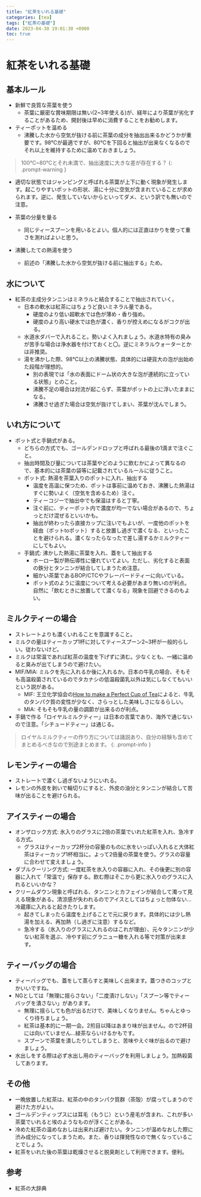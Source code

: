 ```yaml
---
title: "紅茶をいれる基礎"
categories: [tea]
tags: ["紅茶の基礎"]
date: 2023-04-30 19:01:30 +0900
toc: true
---
```


# 紅茶をいれる基礎

## 基本ルール
- 新鮮で良質な茶葉を使う
  - 茶葉に厳密な賞味期限は無い(2~3年使える)が、経年により茶葉が劣化することがあるため、開封後は早めに消費することをお勧めします。
- ティーポットを温める
  - 沸騰した水から空気が抜ける前に茶葉の成分を抽出出来るかどうかが重要です。98℃が最適ですが、80℃を下回ると抽出が出来なくなるのでそれ以上を維持するために温めておきましょう。

> 100℃~80℃とそれ未満で、抽出速度に大きな差が存在する？
{: .prompt-warning }

  - 適切な状態ではジャンピングと呼ばれる茶葉が上下に動く現象が発生します。起こりやすいポットの形状、湯に十分に空気が含まれていることが求められます。逆に、発生していないからといってダメ、という訳でも無いので注意。


- 茶葉の分量を量る
  - 同じティースプーンを用いるとよい。個人的には正直はかりを使って重さを測ればよいと思う。
- 沸騰したての熱湯を使う
  - 前述の「沸騰した水から空気が抜ける前に抽出する」ため。

## 水について
- 紅茶の主成分タンニンはミネラルと結合することで抽出されていく。
  - 日本の軟水は紅茶にはちょうど良いミネラル量である。
    - 硬度のより低い超軟水では色が薄め・香り強め。
    - 硬度のより高い硬水では色が濃く、香りが控えめになるがコクが出る。
  - 水道水ダバーで入れること。勢いよく入れましょう。水道水特有の臭みが苦手な場合は浄水器を付けておくと〇。逆にミネラルウォーターとかは非推奨。
  - 湯を沸かした際、98℃以上の沸騰状態、具体的には硬貨大の泡が出始めた段階が理想的。
    - 別の表現では「水の表面にドーム状の大きな泡が連続的に立っている状態」とのこと。
    - 沸騰不足の場合は対流が起こらず、茶葉がポットの上に浮いたままになる。
    - 沸騰させ過ぎた場合は空気が抜けてしまい、茶葉が沈んでしまう。

## いれ方について
- ポット式と手鍋式がある。
  - どちらの方式でも、ゴールデンドロップと呼ばれる最後の1滴まで注ぐこと。
  - 抽出時間及び量については茶葉やどのように飲むかによって異なるので、基本的には茶葉の袋等に記載されているルールに従うこと。
  - ポット式: 熱湯を茶葉入りのポットに入れ、抽出する
    - 温度を高温に保つため、ポットは事前に温めておき、沸騰した熱湯はすぐに勢いよく（空気を含めるため）注ぐ。
    - ティーコジーで抽出中でも保温はすると丁寧。
    - 注ぐ前に、ティーポット内で濃度が均一でない場合があるので、ちょっとだけ混ぜるといいかも。
    - 抽出が終わったら直接カップに注いでもよいが、一度他のポットを経由（ポットtoポット）すると放置し過ぎで濃くなる、といったことを避けられる。濃くなったらなったで差し湯するかミルクティーにしてもよい。
  - 手鍋式: 沸かした熱湯に茶葉を入れ、蓋をして抽出する
    - ホーロー製が熱伝導性に優れていてよい。ただし、劣化すると表面の鉄分とタンニンが結合してしまうため注意。
    - 細かい茶葉であるBOP/CTCやフレーバードティーに向いている。
    - ポット式のように温度について考える必要があまり無いのが利点。自然に「飲むときに放置してて濃くなる」現象を回避できるのもよい。

## ミルクティーの場合
- ストレートよりも濃くいれることを意識すること。
- ミルクの量はティーカップ1杯に対してティースプーン2~3杯が一般的らしい。従わないけど。
- ミルクは常温であれば紅茶の温度を下げずに済む。少なくとも、一緒に温めると臭みが出てしまうので避けたい。
- MIF/MIA: ミルクを先に入れるか後に入れるか。日本の牛乳の場合、そもそも高温殺菌されているのでタカナシの低温殺菌乳以外は気にしなくてもいいという説がある。
  - MIF: 王立化学協会の[How to make a Perfect Cup of Tea](https://cdn.zmescience.com/wp-content/uploads/2017/11/RSC-tea-guidelines.pdf)によると、牛乳のタンパク質の変性が少なく、さらっとした美味しさになるらしい。
  - MIA: そもそも牛乳の量の調節が出来るのが利点。
- 手鍋で作る「ロイヤルミルクティー」は日本の言葉であり、海外で通じないので注意。「シチュードティー」は通じる。

> ロイヤルミルクティーの作り方については諸説あり、自分の経験も含めてまとめるべきなので別途まとめます。
{: .prompt-info }

## レモンティーの場合
- ストレートで濃くし過ぎないようにいれる。
- レモンの外皮を剥いで輪切りにすると、外皮の油分とタンニンが結合して苦味が出ることを避けられる。

## アイスティーの場合
- オンザロック方式: 氷入りのグラスに2倍の茶葉でいれた紅茶を入れ、急冷する方式。
  - グラスはティーカップ2杯分の容量のものに氷をいっぱい入れると大体紅茶はティーカップ1杯相当に。よって2倍量の茶葉を使う。グラスの容量に合わせて変えましょう。
- ダブルクーリング方式: 一度紅茶を氷入りの容器に入れ、その後更に別の容器に入れて「常温で」保存する。飲む際はそこから更に氷入りのグラスに入れるといいかな？
- クリームダウン現象と呼ばれる、タンニンとカフェインが結合して濁って見える現象がある。清涼感が失われるのでアイスとしてはちょっと勿体ない...冷蔵庫に入れると起きたりします。
  - 起きてしまったら温度を上げることで元に戻ります。具体的には少し熱湯を加える、再加熱（し過ぎに注意）するなど。
  - 急冷する（氷入りのグラスに入れるのはこれが理由）、元々タンニンが少ない紅茶を選ぶ、冷やす前にグラニュー糖を入れる等で対策が出来ます。

## ティーバッグの場合
- ティーバッグでも、蓋をして蒸らすと美味しく出来ます。蓋つきのコップとかいいですね。
- NGとしては「無理に揺らさない」「二度漬けしない」「スプーン等でティーバッグを潰さない」があります。
  - 無理に揺らしても色が出るだけで、美味しくなりません。ちゃんとゆっくり待ちましょう。
  - 紅茶は基本的に一期一会。2煎目以降はあまり味が出ません。ので2杯目には向いていません...緑茶ならいけるかもです。
  - スプーンで茶葉を潰したりしてしまうと、苦味やえぐ味が出るので避けましょう。
- 水出しをする際は必ず水出し用のティーバッグを利用しましょう。加熱殺菌してあります。

## その他
- 一晩放置した紅茶は、紅茶の中のタンパク質群（茶殻）が腐ってしまうので避けた方がよい。
- ゴールデンティップスには耳毛（もうじ）という産毛が含まれ、これが多い茶葉でいれると埃のようなものが浮くことがある。
- 冷めた紅茶の温めなおしは出来れば避けたい。タンニンが温めなおした際に渋み成分になってしまうため。また、香りは揮発性なので無くなっていることでしょう。
- 紅茶をいれた後の茶葉は乾燥させると脱臭剤として利用できます。便利。

## 参考
- 紅茶の大辞典
